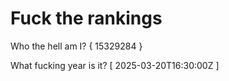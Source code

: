 # Fuck the rankings

Who the hell am I?
{ 15329284 }

What fucking year is it?
[ 2025-03-20T16:30:00Z ]
